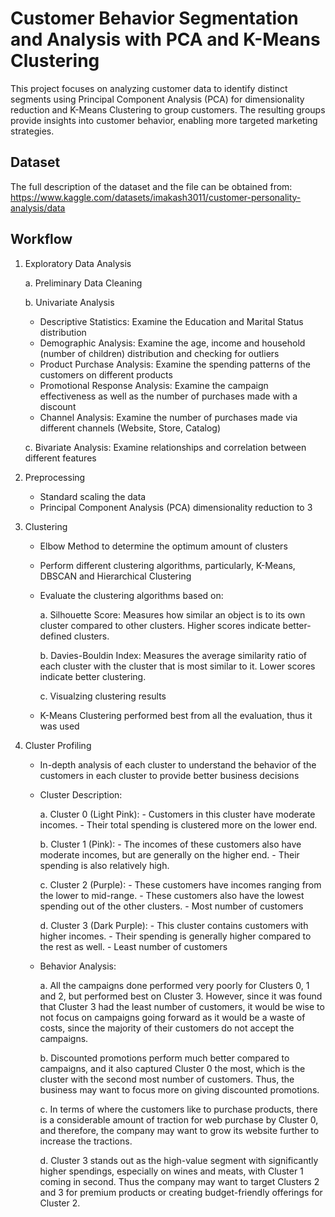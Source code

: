 # Customer Behavior Segmentation and Analysis with PCA and K-Means Clustering
This project focuses on analyzing customer data to identify distinct segments using Principal Component Analysis (PCA) for dimensionality reduction and K-Means Clustering to group customers. The resulting groups provide insights into customer behavior, enabling more targeted marketing strategies.

## Dataset

The full description of the dataset and the file can be obtained from: https://www.kaggle.com/datasets/imakash3011/customer-personality-analysis/data

## Workflow
1. Exploratory Data Analysis

   a. Preliminary Data Cleaning

   b. Univariate Analysis
     - Descriptive Statistics: Examine the Education and Marital Status distribution
     - Demographic Analysis: Examine the age, income and household (number of children) distribution and checking for outliers
     - Product Purchase Analysis: Examine the spending patterns of the customers on different products
     - Promotional Response Analysis: Examine the campaign effectiveness as well as the number of purchases made with a discount
     - Channel Analysis: Examine the number of purchases made via different channels (Website, Store, Catalog)
   
   c. Bivariate Analysis: Examine relationships and correlation between different features

3. Preprocessing
   - Standard scaling the data
   - Principal Component Analysis (PCA) dimensionality reduction to 3

4. Clustering
   - Elbow Method to determine the optimum amount of clusters
   - Perform different clustering algorithms, particularly, K-Means, DBSCAN and Hierarchical Clustering
   - Evaluate the clustering algorithms based on:

     a. Silhouette Score: Measures how similar an object is to its own cluster compared to other clusters. Higher scores indicate better-defined clusters.

     b. Davies-Bouldin Index: Measures the average similarity ratio of each cluster with the cluster that is most similar to it. Lower scores indicate better clustering.

     c. Visualzing clustering results
   - K-Means Clustering performed best from all the evaluation, thus it was used

5. Cluster Profiling
   - In-depth analysis of each cluster to understand the behavior of the customers in each cluster to provide better business decisions
   - Cluster Description:

     a. Cluster 0 (Light Pink):
         - Customers in this cluster have moderate incomes.
         - Their total spending is clustered more on the lower end.

     b. Cluster 1 (Pink):
         - The incomes of these customers also have moderate incomes, but are generally on the higher end.
         - Their spending is also relatively high.

     c. Cluster 2 (Purple):
         - These customers have incomes ranging from the lower to mid-range.
         - These customers also have the lowest spending out of the other clusters.
         - Most number of customers

     d. Cluster 3 (Dark Purple):
         - This cluster contains customers with higher incomes.
         - Their spending is generally higher compared to the rest as well.
         - Least number of customers
   - Behavior Analysis:

     a. All the campaigns done performed very poorly for Clusters 0, 1 and 2, but performed best on Cluster 3. However, since it was found that Cluster 3 had the least number of customers, it would be wise to not focus on campaigns going forward as it would be a waste of costs, since the majority of their customers do not accept the campaigns.

     b. Discounted promotions perform much better compared to campaigns, and it also captured Cluster 0 the most, which is the cluster with the second most number of customers. Thus, the business may want to focus more on giving discounted promotions.

     c. In terms of where the customers like to purchase products, there is a considerable amount of traction for web purchase by Cluster 0, and therefore, the company may want to grow its website further to increase the tractions.

     d. Cluster 3 stands out as the high-value segment with significantly higher spendings, especially on wines and meats, with Cluster 1 coming in second. Thus the company may want to target Clusters 2 and 3 for premium products or creating budget-friendly offerings for Cluster 2.
